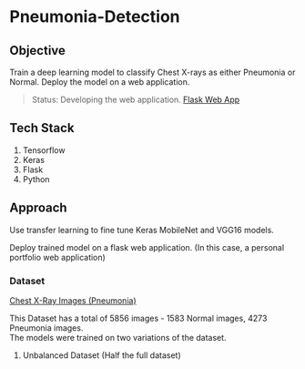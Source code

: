 # Pneumonia-Detection  

## Objective
Train a deep learning model to classify Chest X-rays as either Pneumonia or Normal. Deploy the model on a web application.   

<blockquote>Status: Developing the web application. <a href='https://github.com/runo-hr/Flask'> Flask Web App </a> </blockquote>  

## Tech Stack  
1. Tensorflow  
2. Keras  
3. Flask  
4. Python  

## Approach  
Use transfer learning to fine tune Keras MobileNet and VGG16 models.  

Deploy trained model on a flask web application. (In this case, a personal portfolio web application)  

### Dataset  
<a href='https://www.kaggle.com/paultimothymooney/chest-xray-pneumonia '> Chest X-Ray Images (Pneumonia) </a>  

This Dataset has a total of 5856 images - 1583 Normal images, 4273 Pneumonia images.  
The models were trained on two variations of the dataset.  
<ol>
  <li> Unbalanced Dataset (Half the full dataset) </li>

</ol>
